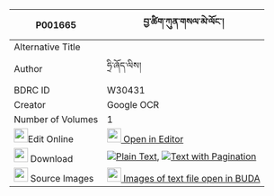 |P001665|བྱ་ཚིག་ཀུན་གསལ་མེ་ལོང་། 
| --- | --- 
|Alternative Title |
|Author| ཧྲི་ཞོད་ལིས།
|BDRC ID | W30431
|Creator | Google OCR
|Number of Volumes| 1
|<img width="25" src="https://img.icons8.com/color/25/000000/edit-property.png">Edit Online| [<img width="25" src="https://avatars.githubusercontent.com/u/45091458?s=200&v=4"> Open in Editor](http://editor.openpecha.org/P001665)
|<img width="25" src="https://img.icons8.com/fluent/48/000000/download-2.png"/>  Download | [![](https://img.icons8.com/color/20/000000/txt.png)Plain Text](https://github.com/Openpecha/P001665/releases/download/v2/jatsik_kunsal_melong_plain_P001665.zip), [![](https://img.icons8.com/color/20/000000/txt.png)Text with Pagination](https://github.com/Openpecha/P001665/releases/download/v2/jatsik_kunsal_melong_pages_P001665.zip)
|<img width="25" src="https://img.icons8.com/plasticine/100/000000/pictures-folder.png"/>  Source Images | [<img width="25" src="https://library.bdrc.io/icons/BUDA-small.svg"> Images of text file open in BUDA](https://library.bdrc.io/show/bdr:W30431)